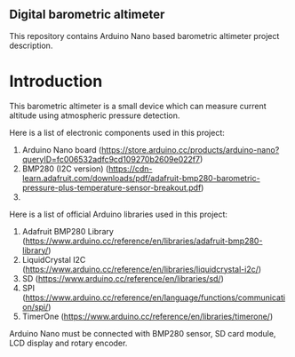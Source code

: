 ## Digital barometric altimeter
This repository contains Arduino Nano based barometric altimeter project description.

# Introduction
This barometric altimeter is a small device which can measure current altitude using atmospheric pressure detection. 

Here is a list of electronic components used in this project:
  1. Arduino Nano board (https://store.arduino.cc/products/arduino-nano?queryID=fc006532adfc9cd109270b2609e022f7)
  2. BMP280 (I2C version) (https://cdn-learn.adafruit.com/downloads/pdf/adafruit-bmp280-barometric-pressure-plus-temperature-sensor-breakout.pdf)
  3. 

Here is a list of official Arduino libraries used in this project:
  1. Adafruit BMP280 Library (https://www.arduino.cc/reference/en/libraries/adafruit-bmp280-library/)
  2. LiquidCrystal I2C (https://www.arduino.cc/reference/en/libraries/liquidcrystal-i2c/)
  3. SD (https://www.arduino.cc/reference/en/libraries/sd/)
  4. SPI (https://www.arduino.cc/reference/en/language/functions/communication/spi/)
  5. TimerOne (https://www.arduino.cc/reference/en/libraries/timerone/)

Arduino Nano must be connected with BMP280 sensor, SD card module, LCD display and rotary encoder.
